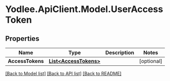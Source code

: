 # Yodlee.ApiClient.Model.UserAccessToken

## Properties

Name | Type | Description | Notes
------------ | ------------- | ------------- | -------------
**AccessTokens** | [**List&lt;AccessTokens&gt;**](AccessTokens.md) |  | [optional] 

[[Back to Model list]](../README.md#documentation-for-models) [[Back to API list]](../README.md#documentation-for-api-endpoints) [[Back to README]](../README.md)

